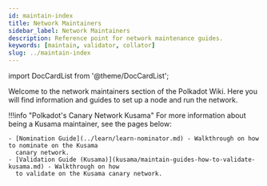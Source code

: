 ```yaml
---
id: maintain-index
title: Network Maintainers
sidebar_label: Network Maintainers
description: Reference point for network maintenance guides.
keywords: [maintain, validator, collator]
slug: ../maintain-index
---
```


import DocCardList from '@theme/DocCardList';

Welcome to the network maintainers section of the Polkadot Wiki. Here you will find information and
guides to set up a node and run the network.

<DocCardList />

!!!info "Polkadot's Canary Network Kusama"
    For more information about being a Kusama maintainer, see the pages below:

    - [Nomination Guide](../learn/learn-nominator.md) - Walkthrough on how to nominate on the Kusama
      canary network.
    - [Validation Guide (Kusama)](kusama/maintain-guides-how-to-validate-kusama.md) - Walkthrough on how
      to validate on the Kusama canary network.
